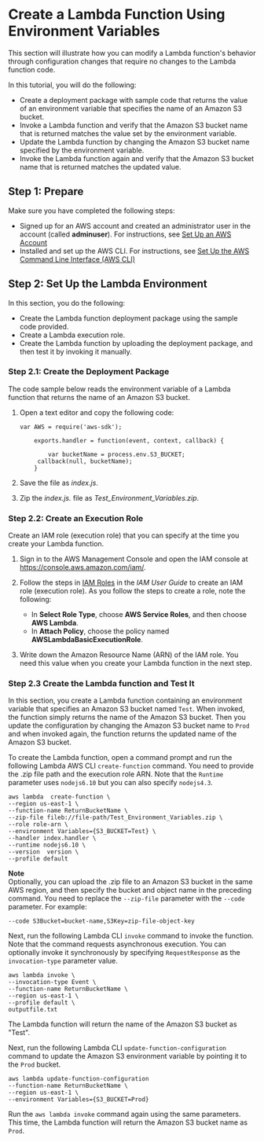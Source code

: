 # Create a Lambda Function Using Environment Variables<a name="tutorial-env_cli"></a>

This section will illustrate how you can modify a Lambda function's behavior through configuration changes that require no changes to the Lambda function code\. 

In this tutorial, you will do the following: 
+ Create a deployment package with sample code that returns the value of an environment variable that specifies the name of an Amazon S3 bucket\.
+ Invoke a Lambda function and verify that the Amazon S3 bucket name that is returned matches the value set by the environment variable\.
+ Update the Lambda function by changing the Amazon S3 bucket name specified by the environment variable\.
+ Invoke the Lambda function again and verify that the Amazon S3 bucket name that is returned matches the updated value\.

## Step 1: Prepare<a name="with-env-prepare"></a>

Make sure you have completed the following steps:
+ Signed up for an AWS account and created an administrator user in the account \(called **adminuser**\)\. For instructions, see [Set Up an AWS Account](setup.md) 
+ Installed and set up the AWS CLI\. For instructions, see [Set Up the AWS Command Line Interface \(AWS CLI\)](setup-awscli.md)

## Step 2: Set Up the Lambda Environment<a name="env-test-function"></a>

In this section, you do the following:
+ Create the Lambda function deployment package using the sample code provided\.
+ Create a Lambda execution role\.
+ Create the Lambda function by uploading the deployment package, and then test it by invoking it manually\.

### Step 2\.1: Create the Deployment Package<a name="env-create-package"></a>

The code sample below reads the environment variable of a Lambda function that returns the name of an Amazon S3 bucket\.

1. Open a text editor and copy the following code:

   ```
   var AWS = require('aws-sdk');
        
       exports.handler = function(event, context, callback) {
           
           var bucketName = process.env.S3_BUCKET;       
       	callback(null, bucketName);        
       }
   ```

1.  Save the file as *index\.js*\. 

1. Zip the *index\.js\.* file as *Test\_Environment\_Variables\.zip*\.

### Step 2\.2: Create an Execution Role<a name="env-create-exec-role"></a>

Create an IAM role \(execution role\) that you can specify at the time you create your Lambda function\. 

1. Sign in to the AWS Management Console and open the IAM console at [https://console\.aws\.amazon\.com/iam/](https://console.aws.amazon.com/iam/)\.

1. Follow the steps in [IAM Roles](http://docs.aws.amazon.com/IAM/latest/UserGuide/id_roles.html) in the *IAM User Guide* to create an IAM role \(execution role\)\. As you follow the steps to create a role, note the following: 
   + In **Select Role Type**, choose **AWS Service Roles**, and then choose **AWS Lambda**\.
   + In **Attach Policy**, choose the policy named **AWSLambdaBasicExecutionRole**\. 

1. Write down the Amazon Resource Name \(ARN\) of the IAM role\. You need this value when you create your Lambda function in the next step\.

### Step 2\.3 Create the Lambda function and Test It<a name="with-env-create-function"></a>

In this section, you create a Lambda function containing an environment variable that specifies an Amazon S3 bucket named `Test`\. When invoked, the function simply returns the name of the Amazon S3 bucket\. Then you update the configuration by changing the Amazon S3 bucket name to `Prod` and when invoked again, the function returns the updated name of the Amazon S3 bucket\. 

To create the Lambda function, open a command prompt and run the following Lambda AWS CLI `create-function` command\. You need to provide the \.zip file path and the execution role ARN\. Note that the `Runtime` parameter uses `nodejs6.10` but you can also specify `nodejs4.3`\.

```
aws lambda  create-function \
--region us-east-1 \
--function-name ReturnBucketName \
--zip-file fileb://file-path/Test_Environment_Variables.zip \
--role role-arn \
--environment Variables={S3_BUCKET=Test} \
--handler index.handler \
--runtime nodejs6.10 \
--version  version \
--profile default
```

**Note**  
Optionally, you can upload the \.zip file to an Amazon S3 bucket in the same AWS region, and then specify the bucket and object name in the preceding command\. You need to replace the `--zip-file` parameter with the `--code` parameter\. For example:  

```
--code S3Bucket=bucket-name,S3Key=zip-file-object-key
```

Next, run the following Lambda CLI `invoke` command to invoke the function\. Note that the command requests asynchronous execution\. You can optionally invoke it synchronously by specifying `RequestResponse` as the `invocation-type` parameter value\.

```
aws lambda invoke \
--invocation-type Event \
--function-name ReturnBucketName \
--region us-east-1 \
--profile default \
outputfile.txt
```

The Lambda function will return the name of the Amazon S3 bucket as "Test"\.

Next, run the following Lambda CLI `update-function-configuration` command to update the Amazon S3 environment variable by pointing it to the `Prod` bucket\.

```
aws lambda update-function-configuration
--function-name ReturnBucketName \
--region us-east-1 \
--environment Variables={S3_BUCKET=Prod}
```

Run the `aws lambda invoke` command again using the same parameters\. This time, the Lambda function will return the Amazon S3 bucket name as `Prod`\.